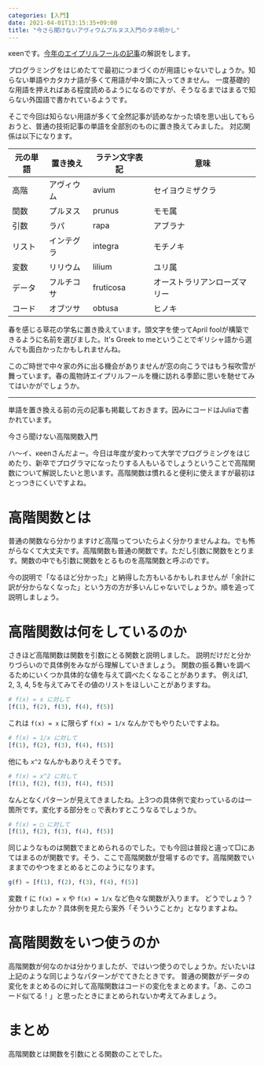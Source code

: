 ```yaml
---
categories: [入門]
date: 2021-04-01T13:15:35+09:00
title: "今さら聞けないアヴィウムプルヌス入門のタネ明かし"
---
```


κeenです。[今年のエイプリルフールの記事](/blog/2021/04/01/imasarakikenaiaviumupurunusunyuumon/)の解説をします。

<!--more-->

プログラミングをはじめたてで最初につまづくのが用語じゃないでしょうか。知らない単語やカタカナ語が多くて用語が中々頭に入ってきません。
一度基礎的な用語を押えればある程度読めるようになるのですが、そうなるまではまるで知らない外国語で書かれているようです。

そこで今回は知らない用語が多くて全然記事が読めなかった頃を思い出してもらおうと、普通の技術記事の単語を全部別のものに置き換えてみました。
対応関係は以下になります。

| 元の単語 | 置き換え   | ラテン文字表記 | 意味                         |
|----------|------------|----------------|------------------------------|
| 高階     | アヴィウム | avium          | セイヨウミザクラ             |
| 関数     | プルヌス   | prunus         | モモ属                       |
| 引数     | ラパ       | rapa           | アブラナ                     |
| リスト   | インテグラ | integra        | モチノキ                     |
| 変数     | リリウム   | lilium         | ユリ属                       |
| データ   | フルチコサ | fruticosa      | オーストラリアンローズマリー |
| コード   | オブツサ   | obtusa         | ヒノキ                       |

春を感じる草花の学名に置き換えています。頭文字を使ってApril foolが構築できるように名前を選びました。It's Greek to meということでギリシャ語から選んでも面白かったかもしれませんね。

このご時世で中々家の外に出る機会がありませんが窓の向こうではもう桜吹雪が舞っています。春の風物詩エイプリルフールを機に訪れる季節に思いを馳せてみてはいかがでしょうか。


----

単語を置き換える前の元の記事も掲載しておきます。因みにコードはJuliaで書かれています。

今さら聞けない高階関数入門

ハ〜イ、κeenさんだよー。今日は年度が変わって大学でプログラミングをはじめたり、新卒でプログラマになったりする人もいるでしょうということで高階関数について解説したいと思います。高階関数は慣れると便利に使えますが最初はとっつきにくいですよね。


# 高階関数とは

普通の関数なら分かりますけど高階ってついたらよく分かりませんよね。でも怖がらなくて大丈夫です。高階関数も普通の関数です。ただし引数に関数をとります。関数の中でも引数に関数をとるものを高階関数と呼ぶのです。

今の説明で「なるほど分かった」と納得した方もいるかもしれませんが「余計に訳が分からなくなった」という方の方が多いんじゃないでしょうか。順を追って説明しましょう。

# 高階関数は何をしているのか

さきほど高階関数は関数を引数にとる関数と説明しました。
説明だけだと分かりづらいので具体例をみながら理解していきましょう。
関数の振る舞いを調べるためにいくつか具体的な値を与えて調べたくなることがあります。
例えば1, 2, 3, 4, 5を与えてみてその値のリストをほしいことがありますね。

```julia
# f(x) = x に対して
[f(1), f(2), f(3), f(4), f(5)]
```

これは `f(x) = x` に限らず `f(x) = 1/x` なんかでもやりたいですよね。

```julia
# f(x) = 1/x に対して
[f(1), f(2), f(3), f(4), f(5)]
```

他にも `x^2` なんかもありえそうです。

```julia
# f(x) = x^2 に対して
[f(1), f(2), f(3), f(4), f(5)]
```

なんとなくパターンが見えてきましたね。上3つの具体例で変わっているのは一箇所です。変化する部分を `□` で表わすとこうなるでしょうか。

```julia
# f(x) = □ に対して
[f(1), f(2), f(3), f(4), f(5)]
```

同じようなものは関数でまとめられるのでした。でも今回は普段と違って□にあてはまるのが関数です。そう、ここで高階関数が登場するのです。高階関数でいままでのやつをまとめるとこのようになります。

```julia
g(f) = [f(1), f(2), f(3), f(4), f(5)]
```

変数 `f` に `f(x) = x` や `f(x) = 1/x` など色々な関数が入ります。
どうでしょう？分かりましたか？具体例を見たら案外「そういうことか」となりますよね。

# 高階関数をいつ使うのか

高階関数が何なのかは分かりましたが、ではいつ使うのでしょうか。だいたいは上記のような同じようなパターンがでてきたときです。
普通の関数がデータの変化をまとめるのに対して高階関数はコードの変化をまとめます。「あ、このコード似てる！」と思ったときにまとめられないか考えてみましょう。


# まとめ

高階関数とは関数を引数にとる関数のことでした。
